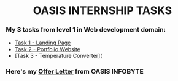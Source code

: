 # <center>OASIS INTERNSHIP TASKS</center>


### My 3 tasks from level 1 in Web development domain:

- [Task 1 - Landing Page](https://somya2010.github.io/oibsip_task1/)
- [Task 2 - Portfolio Website](https://somya2010.github.io/task3/)
- [Task 3 - Temperature Converter](
  

### Here's my [Offer Letter](https://drive.google.com/file/d/1bJ5QVA_biYbaOFHG3UX-AUWWgN5fN9rd/view) from OASIS INFOBYTE
